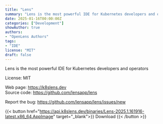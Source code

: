 ```yaml
---
title: "Lens"
summary: "Lens is the most powerful IDE for Kubernetes developers and operators"
date: 2025-01-16T00:00:00Z
categories: ["Development"]
showAuthor: true
authors:
- "OpenLens Authors"
tags: 
- "IDE"
license: "MIT"
draft: false
---
```


Lens is the most powerful IDE for Kubernetes developers and operators

License: MIT

Web page: <https://k8slens.dev>  
Source code: <https://github.com/lensapp/lens>

Report the bug: <https://github.com/lensapp/lens/issues/new>  

{{< button href="https://api.k8slens.dev/binaries/Lens-2025.1.161916-latest.x86_64.AppImage" target="_blank">}}
Download
{{< /button >}}